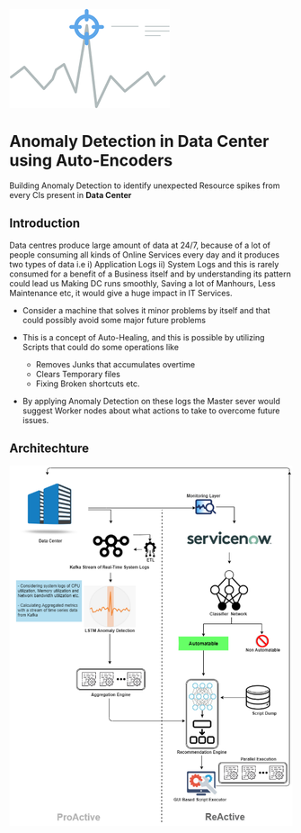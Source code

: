 [![](https://github.com/Vignesh0196/Anomaly-Detection_in_Data_Center_using_Auto-Encoders/blob/main/anomaly__.png)](https://github.com/Vignesh0196/Anomaly-Detection_in_Data_Center_using_Auto-Encoders)
# Anomaly Detection in Data Center using Auto-Encoders
Building Anomaly Detection to identify unexpected Resource spikes from every CIs present in **Data Center**

## Introduction
Data centres produce large amount of data at 24/7, because of a lot of people consuming all kinds of Online Services every day and it produces two types of data i.e i) Application Logs ii) System Logs and this is rarely consumed for a benefit of a Business itself and by understanding its pattern could lead us Making DC runs smoothly, Saving a lot of Manhours, Less Maintenance etc, it would give a huge impact in IT Services.

- Consider a machine that solves it minor problems by itself and that could possibly avoid some major future problems
- This is a concept of Auto-Healing, and this is possible by utilizing Scripts that could do some operations like 

  * Removes Junks that accumulates overtime
  * Clears Temporary files
  * Fixing Broken shortcuts etc.

- By applying Anomaly Detection on these logs the Master sever would suggest Worker nodes about what actions to take to overcome future issues.

## Architechture 
[![](https://github.com/Vignesh0196/Anomaly-Detection_in_Data_Center_using_Auto-Encoders/blob/main/Architechture_.png)](https://github.com/Vignesh0196/Anomaly-Detection_in_Data_Center_using_Auto-Encoders)
